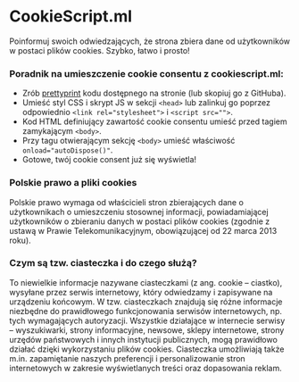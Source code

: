 # CookieScript.ml
Poinformuj swoich odwiedzających, że strona zbiera dane od użytkowników w postaci plików cookies. Szybko, łatwo i prosto!

### Poradnik na umieszczenie cookie consentu z cookiescript.ml:
- Zrób [prettyprint](https://webformatter.com/html) kodu dostępnego na stronie (lub skopiuj go z GitHuba).
- Umieść styl CSS i skrypt JS w sekcji `<head>` lub zalinkuj go poprzez odpowiednio `<link rel="stylesheet">` i `<script src="">`.
- Kod HTML definiujący zawartość cookie consentu umieść przed tagiem zamykającym `<body>`.
- Przy tagu otwierającym sekcję `<body>` umieść właściwość `onload="autoDispose()"`.
- Gotowe, twój cookie consent już się wyświetla!

### Polskie prawo a pliki cookies
Polskie prawo wymaga od właścicieli stron zbierających dane o użytkownikach o umieszczeniu stosownej informacji, powiadamiającej użytkowników o zbieraniu danych w postaci plików cookies (zgodnie z ustawą w Prawie Telekomunikacyjnym, obowiązującej od 22 marca 2013 roku).

### Czym są tzw. ciasteczka i do czego służą?
To niewielkie informacje nazywane ciasteczkami (z ang. cookie – ciastko), wysyłane przez serwis internetowy, który odwiedzamy i zapisywane na urządzeniu końcowym. W tzw. ciasteczkach znajdują się różne informacje niezbędne do prawidłowego funkcjonowania serwisów internetowych, np. tych wymagających autoryzacji. Wszystkie działające w internecie serwisy – wyszukiwarki, strony informacyjne, newsowe, sklepy internetowe, strony urzędów państwowych i innych instytucji publicznych, mogą prawidłowo działać dzięki wykorzystaniu plików cookies. Ciasteczka umożliwiają także m.in. zapamiętanie naszych preferencji i personalizowanie stron internetowych w zakresie wyświetlanych treści oraz dopasowania reklam.
